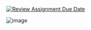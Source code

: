 [![Review Assignment Due Date](https://classroom.github.com/assets/deadline-readme-button-22041afd0340ce965d47ae6ef1cefeee28c7c493a6346c4f15d667ab976d596c.svg)](https://classroom.github.com/a/95BWY5mA)


![image](https://github.com/user-attachments/assets/8b942626-9335-467e-8bfe-2908ccb82fc1)
